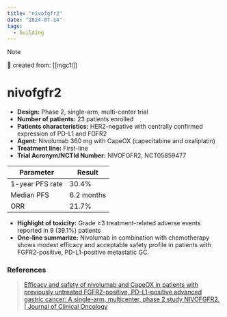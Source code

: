 ```yaml
---
title: "nivofgfr2"
date: "2024-07-14"
tags:
  - building
---
```


> [!NOTE]
> 🌱 created from: [[mgc1l]]

# nivofgfr2

- **Design:** Phase 2, single-arm, multi-center trial
- **Number of patients:** 23 patients enrolled
- **Patients characteristics:** HER2-negative with centrally confirmed expression of PD-L1 and FGFR2
- **Agent:** Nivolumab 360 mg with CapeOX (capecitabine and oxaliplatin)
- **Treatment line:** First-line
- **Trial Acronym/NCTId Number:** NIVOFGFR2, NCT05859477

| Parameter       | Result     |
| --------------- | ---------- |
| 1-year PFS rate | 30.4%      |
| Median PFS      | 6.2 months |
| ORR             | 21.7%      |

- **Highlight of toxicity:** Grade ≥3 treatment-related adverse events reported in 9 (39.1%) patients
- **One-line summarize:** Nivolumab in combination with chemotherapy shows modest efficacy and acceptable safety profile in patients with FGFR2-positive, PD-L1-positive metastatic GC.

### References

> [Efficacy and safety of nivolumab and CapeOX in patients with previously untreated FGFR2-positive, PD-L1-positive advanced gastric cancer: A single-arm, multicenter, phase 2 study NIVOFGFR2. | Journal of Clinical Oncology](https://ascopubs.org/doi/10.1200/JCO.2024.42.3_suppl.303)
